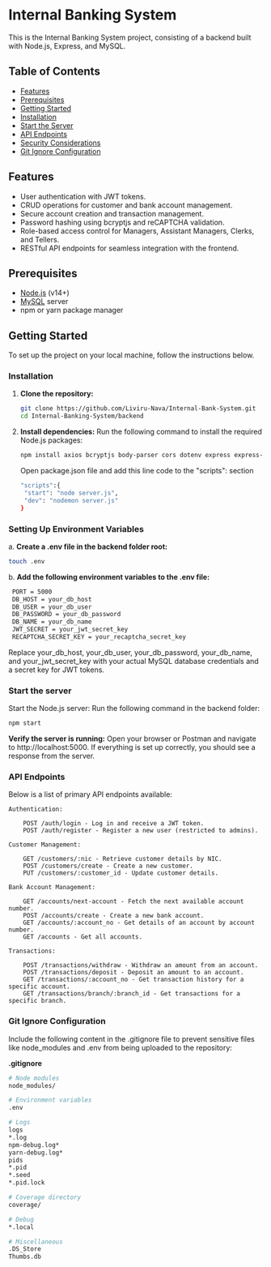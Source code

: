 # Internal Banking System

This is the Internal Banking System project, consisting of a backend built with Node.js, Express, and MySQL.

## Table of Contents
- [Features](#features)
- [Prerequisites](#prerequisites)
- [Getting Started](#getting-started)
- [Installation](#installation)
- [Start the Server](#start-the-server)
- [API Endpoints](#api-endpoints)
- [Security Considerations](#security-considerations)
- [Git Ignore Configuration](#git-ignore-configuration)

## Features
- User authentication with JWT tokens.
- CRUD operations for customer and bank account management.
- Secure account creation and transaction management.
- Password hashing using bcryptjs and reCAPTCHA validation.
- Role-based access control for Managers, Assistant Managers, Clerks, and Tellers.
- RESTful API endpoints for seamless integration with the frontend.

## Prerequisites
- [Node.js](https://nodejs.org/) (v14+)
- [MySQL](https://www.mysql.com/) server
- npm or yarn package manager

## Getting Started
To set up the project on your local machine, follow the instructions below.

### Installation
1. **Clone the repository:**
   ```bash
   git clone https://github.com/Liviru-Nava/Internal-Bank-System.git
   cd Internal-Banking-System/backend

2. **Install dependencies:**
  Run the following command to install the required Node.js packages:
   ```bash
   npm install axios bcryptjs body-parser cors dotenv express express-validator helmet jsonwebtoken jwt-decode multer mysql2 path winston nodemon
   ```
   Open package.json file and add this line code to the "scripts": section
   ```bash
   "scripts":{
    "start": "node server.js",
    "dev": "nodemon server.js"
   }
   ```

### Setting Up Environment Variables
  a. **Create a .env file in the backend folder root:**
   ```bash
   touch .env
  ``` 
  b. **Add the following environment variables to the .env file:**
   ```bash
    PORT = 5000
    DB_HOST = your_db_host
    DB_USER = your_db_user
    DB_PASSWORD = your_db_password
    DB_NAME = your_db_name
    JWT_SECRET = your_jwt_secret_key
    RECAPTCHA_SECRET_KEY = your_recaptcha_secret_key
  ```
  Replace your_db_host, your_db_user, your_db_password, your_db_name, and your_jwt_secret_key with your actual MySQL database credentials and a secret key for JWT tokens.

### Start the server
  Start the Node.js server: Run the following command in the backend folder:
   ```bash
   npm start
   ```
   **Verify the server is running:** Open your browser or Postman and navigate to http://localhost:5000. If everything is set up correctly, you should see a response from the server.

### API Endpoints 

   Below is a list of primary API endpoints available:

    Authentication:
   
        POST /auth/login - Log in and receive a JWT token.
        POST /auth/register - Register a new user (restricted to admins).

    Customer Management:
   
        GET /customers/:nic - Retrieve customer details by NIC.
        POST /customers/create - Create a new customer.
        PUT /customers/:customer_id - Update customer details.

    Bank Account Management:
   
        GET /accounts/next-account - Fetch the next available account number.
        POST /accounts/create - Create a new bank account.
        GET /accounts/:account_no - Get details of an account by account number.
        GET /accounts - Get all accounts.

    Transactions:
   
        POST /transactions/withdraw - Withdraw an amount from an account.
        POST /transactions/deposit - Deposit an amount to an account.
        GET /transactions/:account_no - Get transaction history for a specific account.
        GET /transactions/branch/:branch_id - Get transactions for a specific branch.

### Git Ignore Configuration 
   Include the following content in the .gitignore file to prevent sensitive files like node_modules and .env from being uploaded to the repository:

 **.gitignore**
   ```bash
   # Node modules
   node_modules/

   # Environment variables
   .env

   # Logs
   logs
   *.log
   npm-debug.log*
   yarn-debug.log*
   pids
   *.pid
   *.seed
   *.pid.lock

   # Coverage directory
   coverage/

   # Debug
   *.local

   # Miscellaneous
   .DS_Store
   Thumbs.db

